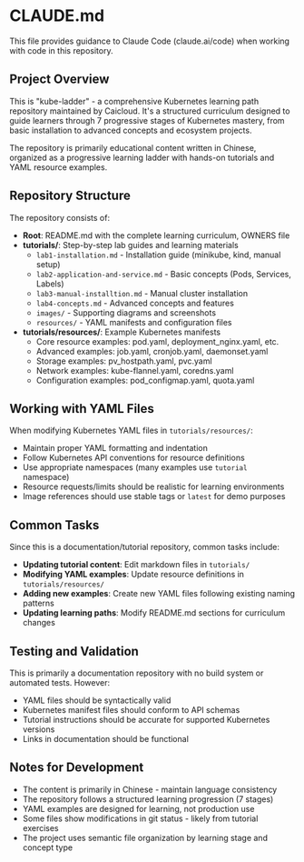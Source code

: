 # CLAUDE.md

This file provides guidance to Claude Code (claude.ai/code) when working with code in this repository.

## Project Overview

This is "kube-ladder" - a comprehensive Kubernetes learning path repository maintained by Caicloud. It's a structured curriculum designed to guide learners through 7 progressive stages of Kubernetes mastery, from basic installation to advanced concepts and ecosystem projects.

The repository is primarily educational content written in Chinese, organized as a progressive learning ladder with hands-on tutorials and YAML resource examples.

## Repository Structure

The repository consists of:

- **Root**: README.md with the complete learning curriculum, OWNERS file
- **tutorials/**: Step-by-step lab guides and learning materials
  - `lab1-installation.md` - Installation guide (minikube, kind, manual setup)
  - `lab2-application-and-service.md` - Basic concepts (Pods, Services, Labels)
  - `lab3-manual-installtion.md` - Manual cluster installation
  - `lab4-concepts.md` - Advanced concepts and features
  - `images/` - Supporting diagrams and screenshots
  - `resources/` - YAML manifests and configuration files
- **tutorials/resources/**: Example Kubernetes manifests
  - Core resource examples: pod.yaml, deployment_nginx.yaml, etc.
  - Advanced examples: job.yaml, cronjob.yaml, daemonset.yaml
  - Storage examples: pv_hostpath.yaml, pvc.yaml
  - Network examples: kube-flannel.yaml, coredns.yaml
  - Configuration examples: pod_configmap.yaml, quota.yaml

## Working with YAML Files

When modifying Kubernetes YAML files in `tutorials/resources/`:

- Maintain proper YAML formatting and indentation
- Follow Kubernetes API conventions for resource definitions
- Use appropriate namespaces (many examples use `tutorial` namespace)
- Resource requests/limits should be realistic for learning environments
- Image references should use stable tags or `latest` for demo purposes

## Common Tasks

Since this is a documentation/tutorial repository, common tasks include:

- **Updating tutorial content**: Edit markdown files in `tutorials/`
- **Modifying YAML examples**: Update resource definitions in `tutorials/resources/`
- **Adding new examples**: Create new YAML files following existing naming patterns
- **Updating learning paths**: Modify README.md sections for curriculum changes

## Testing and Validation

This is primarily a documentation repository with no build system or automated tests. However:

- YAML files should be syntactically valid
- Kubernetes manifest files should conform to API schemas
- Tutorial instructions should be accurate for supported Kubernetes versions
- Links in documentation should be functional

## Notes for Development

- The content is primarily in Chinese - maintain language consistency
- The repository follows a structured learning progression (7 stages)
- YAML examples are designed for learning, not production use
- Some files show modifications in git status - likely from tutorial exercises
- The project uses semantic file organization by learning stage and concept type